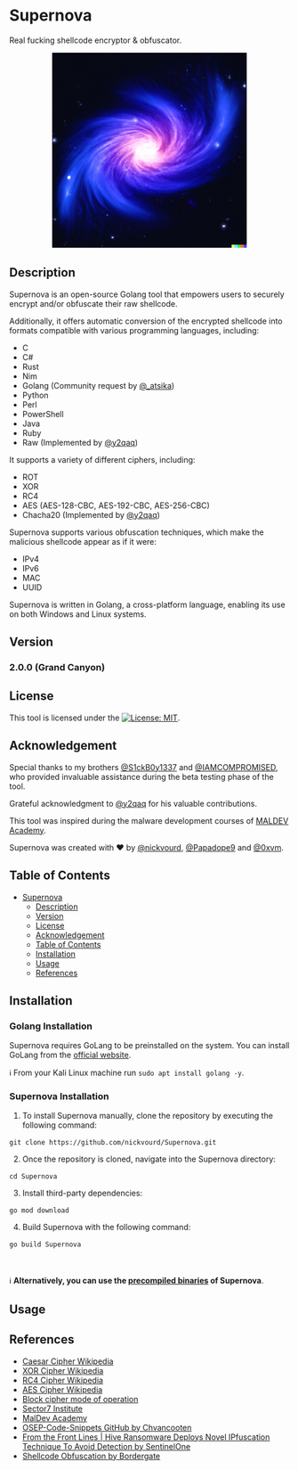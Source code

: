 # Supernova
Real fucking shellcode encryptor & obfuscator.

<p align="center">
  <img width="350" height="350" src="/Pictures/Supernova-Logo.png">
</p>

## Description
Supernova is an open-source Golang tool that empowers users to securely encrypt and/or obfuscate their raw shellcode.

Additionally, it offers automatic conversion of the encrypted shellcode into formats compatible with various programming languages, including:
- C
- C#
- Rust
- Nim
- Golang (Community request by [@_atsika](https://twitter.com/_atsika))
- Python
- Perl
- PowerShell
- Java
- Ruby
- Raw (Implemented by [@y2qaq](https://twitter.com/y2qaq))

It supports a variety of different ciphers, including:
- ROT
- XOR
- RC4
- AES (AES-128-CBC, AES-192-CBC, AES-256-CBC)
- Chacha20 (Implemented by [@y2qaq](https://twitter.com/y2qaq))

Supernova supports various obfuscation techniques, which make the malicious shellcode appear as if it were:
- IPv4
- IPv6
- MAC
- UUID

Supernova is written in Golang, a cross-platform language, enabling its use on both Windows and Linux systems.

## Version

### 2.0.0 (Grand Canyon)

## License

This tool is licensed under the [![License: MIT](https://img.shields.io/badge/MIT-License-yellow.svg)](LICENSE).

## Acknowledgement

Special thanks to my brothers [@S1ckB0y1337](https://twitter.com/S1ckB0y1337) and [@IAMCOMPROMISED](https://twitter.com/IAMCOMPROMISED), who provided invaluable assistance during the beta testing phase of the tool.

Grateful acknowledgment to [@y2qaq](https://twitter.com/y2qaq) for his valuable contributions.

This tool was inspired during the malware development courses of [MALDEV Academy](https://maldevacademy.com).

Supernova was created with :heart: by [@nickvourd](https://twitter.com/nickvourd), [@Papadope9](https://twitter.com/Papadope9) and [@0xvm](https://twitter.com/0xvm).

## Table of Contents
- [Supernova](#supernova)
  - [Description](#description)
  - [Version](#version)
  - [License](#license)
  - [Acknowledgement](#acknowledgement)
  - [Table of Contents](#table-of-contents)
  - [Installation](#installation)
  - [Usage](#usage)
  - [References](#references)

## Installation

### Golang Installation

Supernova requires GoLang to be preinstalled on the system. You can install GoLang from the [official website](https://go.dev/doc/install).

:information_source: From your Kali Linux machine run `sudo apt install golang -y`.

### Supernova Installation

1) To install Supernova manually, clone the repository by executing the following command:

```
git clone https://github.com/nickvourd/Supernova.git
```

2) Once the repository is cloned, navigate into the Supernova directory:

```
cd Supernova
```

3) Install third-party dependencies:

```
go mod download
```

4) Build Supernova with the following command:

```
go build Supernova
```
<br /><br />
:information_source: <b>Alternatively, you can use the [precompiled binaries](https://github.com/nickvourd/Supernova/releases) of Supernova</b>.

## Usage

## References

- [Caesar Cipher Wikipedia](https://en.wikipedia.org/wiki/Caesar_cipher)
- [XOR Cipher Wikipedia](https://en.wikipedia.org/wiki/XOR_cipher)
- [RC4 Cipher Wikipedia](https://en.wikipedia.org/wiki/RC4)
- [AES Cipher Wikipedia](https://en.wikipedia.org/wiki/Advanced_Encryption_Standard)
- [Block cipher mode of operation](https://en.wikipedia.org/wiki/Block_cipher_mode_of_operation)
- [Sector7 Institute](https://institute.sektor7.net/)
- [MalDev Academy](https://maldevacademy.com/)
- [OSEP-Code-Snippets GitHub by Chvancooten](https://github.com/chvancooten/OSEP-Code-Snippets)
- [From the Front Lines | Hive Ransomware Deploys Novel IPfuscation Technique To Avoid Detection by SentinelOne](https://www.sentinelone.com/blog/hive-ransomware-deploys-novel-ipfuscation-technique/)
- [Shellcode Obfuscation by Bordergate](https://www.bordergate.co.uk/shellcode-obfuscation/)